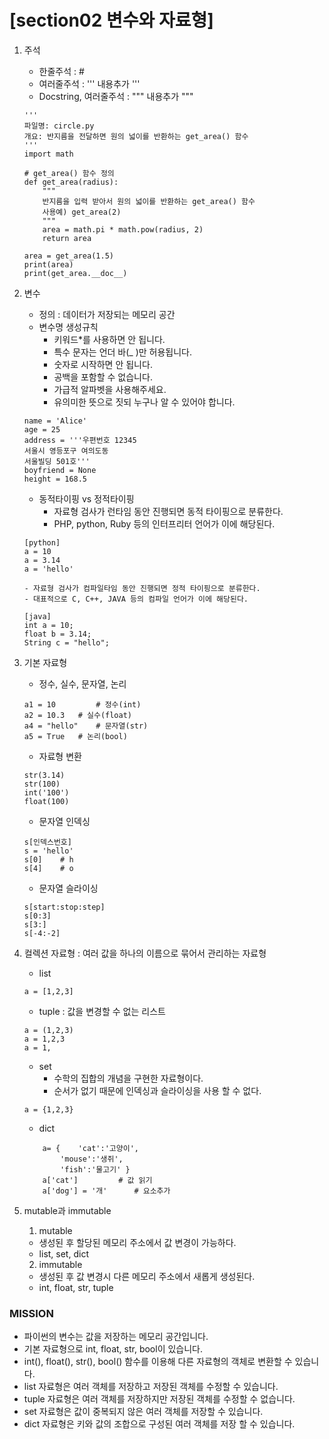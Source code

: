 # [section02 변수와 자료형]


01. 주석
	- 한줄주석 : #
	- 여러줄주석 : ''' 내용추가 '''
	- Docstring, 여러줄주석 : """ 내용추가 """
	
	```
	'''
	파일명: circle.py
	개요: 반지름을 전달하면 원의 넓이를 반환하는 get_area() 함수
	'''
	import math

	# get_area() 함수 정의
	def get_area(radius):
	    """
	    반지름을 입력 받아서 원의 넓이를 반환하는 get_area() 함수
	    사용예) get_area(2)
	    """
	    area = math.pi * math.pow(radius, 2)
	    return area

	area = get_area(1.5)
	print(area)
	print(get_area.__doc__)
	```

02. 변수
	- 정의 : 데이터가 저장되는 메모리 공간
	- 변수명 생성규칙
		- 키워드*를 사용하면 안 됩니다.
		- 특수 문자는 언더 바(_ )만 허용됩니다.
		- 숫자로 시작하면 안 됩니다.
		- 공백을 포함할 수 없습니다.
		- 가급적 알파벳을 사용해주세요.
		- 유의미한 뜻으로 짓되 누구나 알 수 있어야 합니다.
  
	```
	name = 'Alice'      
	age = 25
	address = '''우편번호 12345
	서울시 영등포구 여의도동
	서울빌딩 501호'''
	boyfriend = None
	height = 168.5
	```
 
	- 동적타이핑 vs 정적타이핑
	 	- 자료형 검사가 런타임 동안 진행되면 동적 타이핑으로 분류한다.
		- PHP, python, Ruby 등의 인터프리터 언어가 이에 해당된다.
	```
	[python]
	a = 10 
	a = 3.14 
	a = 'hello' 
	```

	 	- 자료형 검사가 컴파일타임 동안 진행되면 정적 타이핑으로 분류한다.
		- 대표적으로 C, C++, JAVA 등의 컴파일 언어가 이에 해당된다.
	```
	[java]
	int a = 10;
	float b = 3.14;
	String c = "hello";
	```
03. 기본 자료형
	- 정수, 실수, 문자열, 논리
	```
	a1 = 10     	# 정수(int)  
	a2 = 10.3	# 실수(float)
	a4 = "hello"	# 문자열(str)
	a5 = True	# 논리(bool)
	```

	- 자료형 변환
	```
	str(3.14)
	str(100)	
	int('100')	
	float(100)	
	```
	- 문자열 인덱싱
	```
	s[인덱스번호]
	s = 'hello'
	s[0] 	# h
	s[4]	# o
	```
	- 문자열 슬라이싱
	```
	s[start:stop:step] 
	s[0:3] 
	s[3:] 
	s[-4:-2]
	```

04. 컬렉션 자료형 : 여러 값을 하나의 이름으로 묶어서 관리하는 자료형
	- list
	```
	a = [1,2,3] 
	```
	- tuple : 값을 변경할 수 없는 리스트
	```
	a = (1,2,3)
	a = 1,2,3
	a = 1,
	```
	- set
		- 수학의 집합의 개념을 구현한 자료형이다.
		- 순서가 없기 때문에 인덱싱과 슬라이싱을 사용 할 수 없다.
	```
	a = {1,2,3}
	```		
	- dict
	```
		a= {	'cat':'고양이',
			'mouse':'생쥐',
			'fish':'물고기' }
		a['cat']		 # 값 읽기
		a['dog'] = '개'		# 요소추가
	```
05. mutable과 immutable
	1. mutable
	- 생성된 후 할당된 메모리 주소에서 값 변경이 가능하다.
	- list, set, dict
	2. immutable
	- 생성된 후 값 변경시 다른 메모리 주소에서 새롭게 생성된다.
	- int, float, str, tuple

### MISSION ###
- 파이썬의 변수는 값을 저장하는 메모리 공간입니다.
- 기본 자료형으로 int, float, str, bool이 있습니다.
- int(), float(), str(), bool() 함수를 이용해 다른 자료형의 객체로 변환할 수 있습니다.
- list 자료형은 여러 객체를 저장하고 저장된 객체를 수정할 수 있습니다.
- tuple 자료형은 여러 객체를 저장하지만 저장된 객체를 수정할 수 없습니다.
- set 자료형은 값이 중복되지 않은 여러 객체를 저장할 수 있습니다.
- dict 자료형은 키와 값의 조합으로 구성된 여러 객체를 저장 할 수 있습니다.

